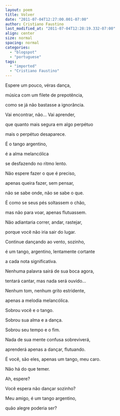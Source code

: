 ```yaml
---
layout: poem
title: Volver
date: "2011-07-04T12:27:00.001-07:00"
author: Cristiano Faustino
last_modified_at: "2011-07-04T12:28:19.332-07:00"
align: center
size: normal
spacing: normal
categories:
  - "blogspot"
  - "portuguese"
tags:
  - "imported"
  - "Cristiano Faustino"
---
```


Espere um pouco, véras dança,

música com um filete de prepotência,

como se já não bastasse a ignorância.

Vai encontrar, não... Vai aprender,

que quanto mais segura em algo perpétuo

mais o perpétuo desaparece.

É o tango argentino,

é a alma melancólica

se desfazendo no ritmo lento.

Não espere fazer o que é preciso,

apenas queira fazer, sem pensar, 

não se sabe onde, não se sabe o que.

É como se seus pés soltassem o chão,

mas não para voar, apenas flutuassem.

Não adiantaria correr, andar, rastejar,

porque você não iria sair do lugar.

Continue dançando ao vento, sozinho,

é um tango, argentino, lentamente cortante

a cada nota significativa.

Nenhuma palavra sairá de sua boca agora,

tentará cantar, mas nada será ouvido...

Nenhum tom, nenhum grito estridente,

apenas a melodia melancólica.

Sobrou você e o tango.

Sobrou sua alma e a dança.

Sobrou seu tempo e o fim.

Nada de sua mente confusa sobreviverá,

aprenderá apenas a dançar, flutuando.

É você, são eles, apenas um tango, meu caro.

Não há do que temer.

Ah, espere?

Você espera não dançar sozinho?

Meu amigo, é um tango argentino,

quão alegre poderia ser?